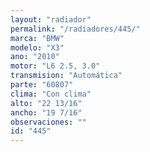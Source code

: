 ```yaml
---
layout: "radiador"
permalink: "/radiadores/445/"
marca: "BMW"
modelo: "X3"
ano: "2010"
motor: "L6 2.5, 3.0"
transmision: "Automática"
parte: "60807"
clima: "Con clima"
alto: "22 13/16"
ancho: "19 7/16"
observaciones: ""
id: "445"
---
```


